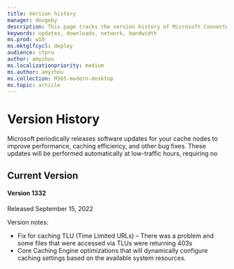```yaml
---
title: Version history
manager: dougeby
description: This page tracks the version history of Microsoft Connected Cache
keywords: updates, downloads, network, bandwidth
ms.prod: w10
ms.mktglfcycl: deploy
audience: itpro
author: amyzhou
ms.localizationpriority: medium
ms.author: amyzhou
ms.collection: M365-modern-desktop
ms.topic: article
---
```


# Version History
Microsoft periodically releases software updates for your cache nodes to improve performance, caching efficiency, and other bug fixes. These updates will be performed automatically at low-traffic hours, requiring no 

## Current Version
#### Version 1332
Released September 15, 2022

Version notes:
- Fix for caching TLU (Time Limited URLs) – There was a problem and some files that were accessed via TLUs were returning 403s
- Core Caching Engine optimizations that will dynamically configure caching settings based on the available system resources.
